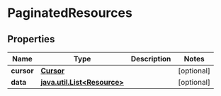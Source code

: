 # PaginatedResources

## Properties
Name | Type | Description | Notes
------------ | ------------- | ------------- | -------------
**cursor** | [**Cursor**](Cursor.md) |  |  [optional]
**data** | [**java.util.List&lt;Resource&gt;**](Resource.md) |  |  [optional]
